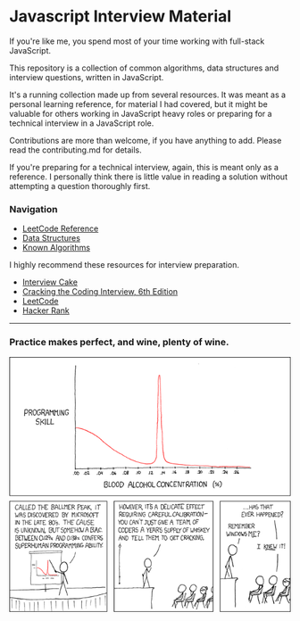 
# Javascript Interview Material

If you're like me, you spend most of your time working with full-stack JavaScript.

This repository is a collection of common algorithms, data structures and interview
questions, written in JavaScript.

It's a running collection made up from several resources. It was meant as a personal
learning reference, for material I had covered, but it might be valuable for others
working in JavaScript heavy roles or preparing for a technical interview in a JavaScript
role.

Contributions are more than welcome, if you have anything to add. Please read the
contributing.md for details.

If you're preparing for a technical interview, again, this is meant only as a reference.
I personally think there is little value in reading a solution without attempting
a question thoroughly first.

### Navigation

* [LeetCode Reference](/nav/leetcode_reference.md)
* [Data Structures](/nav/data_structures.md)
* [Known Algorithms](/nav/known_algorithms.md)

I highly recommend these resources for interview preparation.

* [Interview Cake](https://www.interviewcake.com)
* [Cracking the Coding Interview, 6th Edition](https://www.careercup.com/book)
* [LeetCode](https://leetcode.com/)
* [Hacker Rank](https://www.hackerrank.com/)

---

### Practice makes perfect, and wine, plenty of wine.

<img src="/ballmer_peak.png" />


